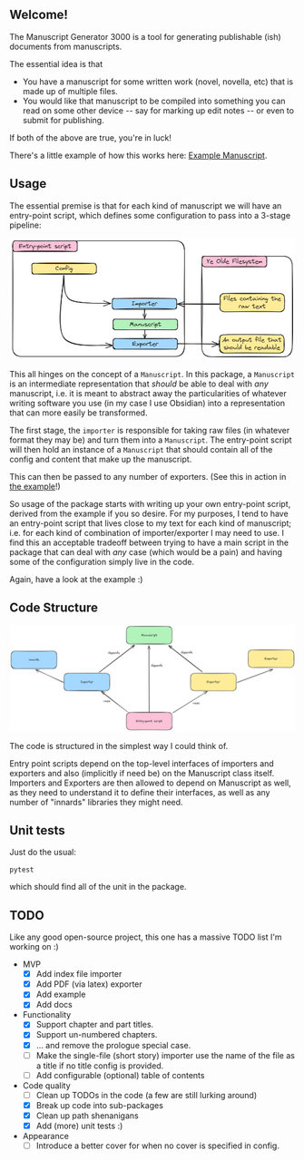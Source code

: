 ## Welcome!

The Manuscript Generator 3000 is a tool for generating publishable (ish) documents from manuscripts.

The essential idea is that

- You have a manuscript for some written work (novel, novella, etc) that is made up of multiple files.
- You would like that manuscript to be compiled into something you can read on some other device -- say for marking up edit notes -- or even to submit for publishing.

If both of the above are true, you're in luck!

There's a little example of how this works here: [Example Manuscript](<example/The Unimaginative Software Engineer.md>).

## Usage

The essential premise is that for each kind of manuscript we will have an entry-point script, which defines some configuration to pass into a 3-stage pipeline:

![How the package works.](docs/intended_usage.png)

This all hinges on the concept of a `Manuscript`. In this package, a `Manuscript` is an intermediate representation that *should* be able to deal with *any* manuscript, i.e. it is meant to abstract away the particularities of whatever writing software you use (in my case I use Obsidian) into a representation that can more easily be transformed.

The first stage, the `importer` is responsible for taking raw files (in whatever format they may be) and turn them into a `Manuscript`. The entry-point script will then hold an instance of a `Manuscript` that should contain all of the config and content that make up the manuscript.

This can then be passed to any number of exporters. (See this in action in [the example](example/compile_example.py)!)

So usage of the package starts with writing up your own entry-point script, derived from the example if you so desire. For my purposes, I tend to have an entry-point script that lives close to my text for each kind of manuscript; i.e. for each kind of combination of importer/exporter I may need to use. I find this an acceptable tradeoff between trying to have a main script in the package that can deal with *any* case (which would be a pain) and having some of the configuration simply live in the code.

Again, have a look at the example :)

## Code Structure

![How the code is structured.](docs/code_structure.png)

The code is structured in the simplest way I could think of.

Entry point scripts depend on the top-level interfaces of importers and exporters and also (implicitly if need be) on the Manuscript class itself. Importers and Exporters are then allowed to depend on Manuscript as well, as they need to understand it to define their interfaces, as well as any number of "innards" libraries they might need.

## Unit tests

Just do the usual:

```
pytest
```

which should find all of the unit in the package.

## TODO

Like any good open-source project, this one has a massive TODO list I'm working on :)

- MVP
	- [x] Add index file importer
	- [x] Add PDF (via latex) exporter
	- [x] Add example
	- [x] Add docs
- Functionality
	- [X] Support chapter and part titles.
	- [X] Support un-numbered chapters.
	- [X] ... and remove the prologue special case.
	- [ ] Make the single-file (short story) importer use the name of the file as a title if no title config is provided.
	- [ ] Add configurable (optional) table of contents
- Code quality
	- [ ] Clean up TODOs in the code (a few are still lurking around)
	- [x] Break up code into sub-packages
	- [x] Clean up path shenanigans
	- [X] Add (more) unit tests :)
- Appearance
	- [ ] Introduce a better cover for when no cover is specified in config.
